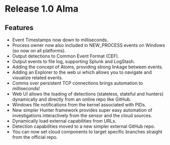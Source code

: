 # Release 1.0 Alma

## Features
* Event Timestamps now down to milliseconds.
* Process owner now also included in NEW_PROCESS events on Windows (so now on all platforms).
* Output detections to Common Event Format (CEF).
* Output events to file log, supporting Splunk and LogStash.
* Adding the concept of Atoms, providing strong linkage between events.
* Adding an Explorer to the web ui which allows you to navigate and visualize related events.
* Comms over persistent TCP connections brings automation to milliseconds!
* Web UI allows the loading of detections (stateless, stateful and hunters) dynamically and directly from an online repo like GitHub.
* Windows file notifications from the kernel associated with PIDs.
* New simpler Hunter framework provides super easy automation of investigations interactively from the sensor and the cloud sources.
* Dynamically load external capabilities from URLs.
* Detection capabilities moved to a new simpler external GitHub repo.
* You can now set cloud components to target specific branches straight from the official repo.